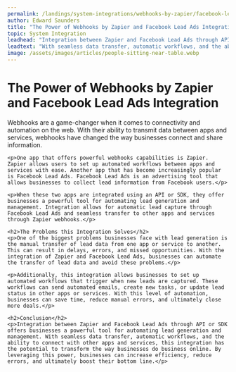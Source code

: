 ```yaml
---
permalink: /landings/system-integrations/webhooks-by-zapier/facebook-lead-ads
author: Edward Saunders
title: "The Power of Webhooks by Zapier and Facebook Lead Ads Integration"
topic: System Integration
leadhead: "Integration between Zapier and Facebook Lead Ads through API or SDK offers businesses a powerful tool for automating lead generation and management"
leadtext: "With seamless data transfer, automatic workflows, and the ability to connect with other apps and services, this integration has the potential to transform the way businesses do business online. By leveraging this power, businesses can increase efficiency, reduce errors, and ultimately boost their bottom line."
image: /assets/images/articles/people-sitting-near-table.webp
---
```

<div class="arttext">    <h1>The Power of Webhooks by Zapier and Facebook Lead Ads Integration</h1>
    <p>Webhooks are a game-changer when it comes to connectivity and automation on the web. With their ability to transmit data between apps and services, webhooks have changed the way businesses connect and share information.</p>

    <p>One app that offers powerful webhooks capabilities is Zapier. Zapier allows users to set up automated workflows between apps and services with ease. Another app that has become increasingly popular is Facebook Lead Ads. Facebook Lead Ads is an advertising tool that allows businesses to collect lead information from Facebook users.</p>

    <p>When these two apps are integrated using an API or SDK, they offer businesses a powerful tool for automating lead generation and management. Integration allows for automatic lead capture through Facebook Lead Ads and seamless transfer to other apps and services through Zapier webhooks.</p>

    <h2>The Problems this Integration Solves</h2>
    <p>One of the biggest problems businesses face with lead generation is the manual transfer of lead data from one app or service to another. This can result in delays, errors, and missed opportunities. With the integration of Zapier and Facebook Lead Ads, businesses can automate the transfer of lead data and avoid these problems.</p>

    <p>Additionally, this integration allows businesses to set up automated workflows that trigger when new leads are captured. These workflows can send automated emails, create new tasks, or update lead status in other apps or services. With this level of automation, businesses can save time, reduce manual errors, and ultimately close more deals.</p>

    <h2>Conclusion</h2>
    <p>Integration between Zapier and Facebook Lead Ads through API or SDK offers businesses a powerful tool for automating lead generation and management. With seamless data transfer, automatic workflows, and the ability to connect with other apps and services, this integration has the potential to transform the way businesses do business online. By leveraging this power, businesses can increase efficiency, reduce errors, and ultimately boost their bottom line.</p>
</div>
